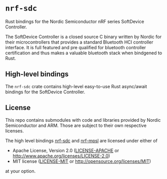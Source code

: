 # `nrf-sdc`

Rust bindings for the Nordic Semiconductor nRF series SoftDevice Controller.

The SoftDevice Controller is a closed source C binary written by Nordic for their microcontrollers that provides a
standard Bluetooth HCI controller interface. It is full featured and pre qualified for bluetooth controller
certification and thus makes a valuable bluetooth stack when bindgened to Rust.

## High-level bindings

The `nrf-sdc` crate contains high-level easy-to-use Rust async/await bindings for the SoftDevice Controller.

## License

This repo contains submodules with code and libraries provided by Nordic Semiconductor and ARM. Those are subject to
their own respective licenses.

The high level bindings [nrf-sdc](nrf-sdc) and [nrf-mpsl](nrf-mpsl) are licensed under either of

- Apache License, Version 2.0 ([LICENSE-APACHE](LICENSE-APACHE) or http://www.apache.org/licenses/LICENSE-2.0)
- MIT license ([LICENSE-MIT](LICENSE-MIT) or http://opensource.org/licenses/MIT)

at your option.
